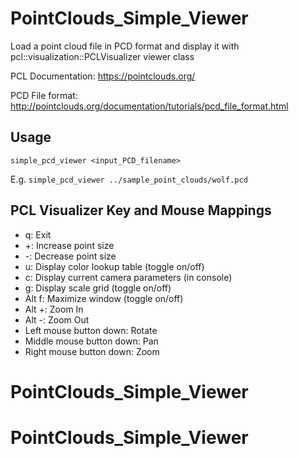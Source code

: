 # PointClouds_Simple_Viewer

Load a point cloud file in PCD format and display it with
pcl::visualization::PCLVisualizer viewer class

PCL Documentation:
https://pointclouds.org/

PCD File format:
http://pointclouds.org/documentation/tutorials/pcd_file_format.html

## Usage

`simple_pcd_viewer <input_PCD_filename>`

E.g. `simple_pcd_viewer ../sample_point_clouds/wolf.pcd`

## PCL Visualizer Key and Mouse Mappings

- q: Exit
- +: Increase point size
- -: Decrease point size
- u: Display color lookup table (toggle on/off)
- c: Display current camera parameters (in console)
- g: Display scale grid (toggle on/off)
- Alt f: Maximize window (toggle on/off)
- Alt +: Zoom In
- Alt -: Zoom Out
- Left mouse button down: Rotate
- Middle mouse button down: Pan
- Right mouse button down: Zoom
# PointClouds_Simple_Viewer
# PointClouds_Simple_Viewer
